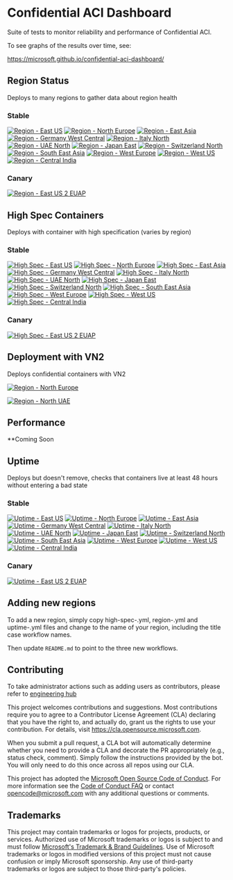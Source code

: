 # Confidential ACI Dashboard

Suite of tests to monitor reliability and performance of Confidential ACI.

To see graphs of the results over time, see:

https://microsoft.github.io/confidential-aci-dashboard/

## Region Status

Deploys to many regions to gather data about region health

### Stable

[![Region - East US](https://github.com/microsoft/confidential-aci-dashboard/actions/workflows/region-eastus.yml/badge.svg?branch=main)](https://github.com/microsoft/confidential-aci-dashboard/actions/workflows/region-eastus.yml)
[![Region - North Europe](https://github.com/microsoft/confidential-aci-dashboard/actions/workflows/region-northeurope.yml/badge.svg?branch=main)](https://github.com/microsoft/confidential-aci-dashboard/actions/workflows/region-northeurope.yml)
[![Region - East Asia](https://github.com/microsoft/confidential-aci-dashboard/actions/workflows/region-eastasia.yml/badge.svg?branch=main)](https://github.com/microsoft/confidential-aci-dashboard/actions/workflows/region-eastasia.yml)
[![Region - Germany West Central](https://github.com/microsoft/confidential-aci-dashboard/actions/workflows/region-germanywestcentral.yml/badge.svg?branch=main)](https://github.com/microsoft/confidential-aci-dashboard/actions/workflows/region-germanywestcentral.yml)
[![Region - Italy North](https://github.com/microsoft/confidential-aci-dashboard/actions/workflows/region-italynorth.yml/badge.svg?branch=main)](https://github.com/microsoft/confidential-aci-dashboard/actions/workflows/region-italynorth.yml)
[![Region - UAE North](https://github.com/microsoft/confidential-aci-dashboard/actions/workflows/region-uaenorth.yml/badge.svg?branch=main)](https://github.com/microsoft/confidential-aci-dashboard/actions/workflows/region-uaenorth.yml)
[![Region - Japan East](https://github.com/microsoft/confidential-aci-dashboard/actions/workflows/region-japaneast.yml/badge.svg?branch=main)](https://github.com/microsoft/confidential-aci-dashboard/actions/workflows/region-japaneast.yml)
[![Region - Switzerland North](https://github.com/microsoft/confidential-aci-dashboard/actions/workflows/region-switzerlandnorth.yml/badge.svg?branch=main)](https://github.com/microsoft/confidential-aci-dashboard/actions/workflows/region-switzerlandnorth.yml)
[![Region - South East Asia](https://github.com/microsoft/confidential-aci-dashboard/actions/workflows/region-southeastasia.yml/badge.svg?branch=main)](https://github.com/microsoft/confidential-aci-dashboard/actions/workflows/region-southeastasia.yml)
[![Region - West Europe](https://github.com/microsoft/confidential-aci-dashboard/actions/workflows/region-westeurope.yml/badge.svg?branch=main)](https://github.com/microsoft/confidential-aci-dashboard/actions/workflows/region-westeurope.yml)
[![Region - West US](https://github.com/microsoft/confidential-aci-dashboard/actions/workflows/region-westus.yml/badge.svg?branch=main)](https://github.com/microsoft/confidential-aci-dashboard/actions/workflows/region-westus.yml)
[![Region - Central India](https://github.com/microsoft/confidential-aci-dashboard/actions/workflows/region-centralindia.yml/badge.svg?branch=main)](https://github.com/microsoft/confidential-aci-dashboard/actions/workflows/region-centralindia.yml)

### Canary
[![Region - East US 2 EUAP](https://github.com/microsoft/confidential-aci-dashboard/actions/workflows/region-eastus2euap.yml/badge.svg?branch=main)](https://github.com/microsoft/confidential-aci-dashboard/actions/workflows/region-eastus2euap.yml)

## High Spec Containers

Deploys with container with high specification (varies by region)

### Stable

[![High Spec - East US](https://github.com/microsoft/confidential-aci-dashboard/actions/workflows/high-spec-eastus.yml/badge.svg?branch=main)](https://github.com/microsoft/confidential-aci-dashboard/actions/workflows/high-spec-eastus.yml)
[![High Spec - North Europe](https://github.com/microsoft/confidential-aci-dashboard/actions/workflows/high-spec-northeurope.yml/badge.svg?branch=main)](https://github.com/microsoft/confidential-aci-dashboard/actions/workflows/high-spec-northeurope.yml)
[![High Spec - East Asia](https://github.com/microsoft/confidential-aci-dashboard/actions/workflows/high-spec-eastasia.yml/badge.svg?branch=main)](https://github.com/microsoft/confidential-aci-dashboard/actions/workflows/high-spec-eastasia.yml)
[![High Spec - Germany West Central](https://github.com/microsoft/confidential-aci-dashboard/actions/workflows/high-spec-germanywestcentral.yml/badge.svg?branch=main)](https://github.com/microsoft/confidential-aci-dashboard/actions/workflows/high-spec-germanywestcentral.yml)
[![High Spec - Italy North](https://github.com/microsoft/confidential-aci-dashboard/actions/workflows/high-spec-italynorth.yml/badge.svg?branch=main)](https://github.com/microsoft/confidential-aci-dashboard/actions/workflows/high-spec-italynorth.yml)
[![High Spec - UAE North](https://github.com/microsoft/confidential-aci-dashboard/actions/workflows/high-spec-uaenorth.yml/badge.svg?branch=main)](https://github.com/microsoft/confidential-aci-dashboard/actions/workflows/high-spec-uaenorth.yml)
[![High Spec - Japan East](https://github.com/microsoft/confidential-aci-dashboard/actions/workflows/high-spec-japaneast.yml/badge.svg?branch=main)](https://github.com/microsoft/confidential-aci-dashboard/actions/workflows/high-spec-japaneast.yml)
[![High Spec - Switzerland North](https://github.com/microsoft/confidential-aci-dashboard/actions/workflows/high-spec-switzerlandnorth.yml/badge.svg?branch=main)](https://github.com/microsoft/confidential-aci-dashboard/actions/workflows/high-spec-switzerlandnorth.yml)
[![High Spec - South East Asia](https://github.com/microsoft/confidential-aci-dashboard/actions/workflows/high-spec-southeastasia.yml/badge.svg?branch=main)](https://github.com/microsoft/confidential-aci-dashboard/actions/workflows/high-spec-southeastasia.yml)
[![High Spec - West Europe](https://github.com/microsoft/confidential-aci-dashboard/actions/workflows/high-spec-westeurope.yml/badge.svg?branch=main)](https://github.com/microsoft/confidential-aci-dashboard/actions/workflows/high-spec-westeurope.yml)
[![High Spec - West US](https://github.com/microsoft/confidential-aci-dashboard/actions/workflows/high-spec-westus.yml/badge.svg?branch=main)](https://github.com/microsoft/confidential-aci-dashboard/actions/workflows/high-spec-westus.yml)
[![High Spec - Central India](https://github.com/microsoft/confidential-aci-dashboard/actions/workflows/high-spec-centralindia.yml/badge.svg?branch=main)](https://github.com/microsoft/confidential-aci-dashboard/actions/workflows/high-spec-centralindia.yml)

### Canary

[![High Spec - East US 2 EUAP](https://github.com/microsoft/confidential-aci-dashboard/actions/workflows/high-spec-eastus2euap.yml/badge.svg?branch=main)](https://github.com/microsoft/confidential-aci-dashboard/actions/workflows/high-spec-eastus2euap.yml)

## Deployment with VN2

Deploys confidential containers with VN2

[![Region - North Europe](https://github.com/microsoft/confidential-aci-dashboard/actions/workflows/vn2-northeurope.yml/badge.svg?branch=main)](https://github.com/microsoft/confidential-aci-dashboard/actions/workflows/vn2-northeurope.yml)

[![Region - North UAE](https://github.com/microsoft/confidential-aci-dashboard/actions/workflows/vn2-uaenorth.yml/badge.svg?branch=main)](https://github.com/microsoft/confidential-aci-dashboard/actions/workflows/vn2-uaenorth.yml)

## Performance

**Coming Soon

## Uptime

Deploys but doesn't remove, checks that containers live at least 48 hours without entering a bad state

### Stable

[![Uptime - East US](https://github.com/microsoft/confidential-aci-dashboard/actions/workflows/uptime-eastus.yml/badge.svg?branch=main)](https://github.com/microsoft/confidential-aci-dashboard/actions/workflows/uptime-eastus.yml)
[![Uptime - North Europe](https://github.com/microsoft/confidential-aci-dashboard/actions/workflows/uptime-northeurope.yml/badge.svg?branch=main)](https://github.com/microsoft/confidential-aci-dashboard/actions/workflows/uptime-northeurope.yml)
[![Uptime - East Asia](https://github.com/microsoft/confidential-aci-dashboard/actions/workflows/uptime-eastasia.yml/badge.svg?branch=main)](https://github.com/microsoft/confidential-aci-dashboard/actions/workflows/uptime-eastasia.yml)
[![Uptime - Germany West Central](https://github.com/microsoft/confidential-aci-dashboard/actions/workflows/uptime-germanywestcentral.yml/badge.svg?branch=main)](https://github.com/microsoft/confidential-aci-dashboard/actions/workflows/uptime-germanywestcentral.yml)
[![Uptime - Italy North](https://github.com/microsoft/confidential-aci-dashboard/actions/workflows/uptime-italynorth.yml/badge.svg?branch=main)](https://github.com/microsoft/confidential-aci-dashboard/actions/workflows/uptime-italynorth.yml)
[![Uptime - UAE North](https://github.com/microsoft/confidential-aci-dashboard/actions/workflows/uptime-uaenorth.yml/badge.svg?branch=main)](https://github.com/microsoft/confidential-aci-dashboard/actions/workflows/uptime-uaenorth.yml)
[![Uptime - Japan East](https://github.com/microsoft/confidential-aci-dashboard/actions/workflows/uptime-japaneast.yml/badge.svg?branch=main)](https://github.com/microsoft/confidential-aci-dashboard/actions/workflows/uptime-japaneast.yml)
[![Uptime - Switzerland North](https://github.com/microsoft/confidential-aci-dashboard/actions/workflows/uptime-switzerlandnorth.yml/badge.svg?branch=main)](https://github.com/microsoft/confidential-aci-dashboard/actions/workflows/uptime-switzerlandnorth.yml)
[![Uptime - South East Asia](https://github.com/microsoft/confidential-aci-dashboard/actions/workflows/uptime-southeastasia.yml/badge.svg?branch=main)](https://github.com/microsoft/confidential-aci-dashboard/actions/workflows/uptime-southeastasia.yml)
[![Uptime - West Europe](https://github.com/microsoft/confidential-aci-dashboard/actions/workflows/uptime-westeurope.yml/badge.svg?branch=main)](https://github.com/microsoft/confidential-aci-dashboard/actions/workflows/uptime-westeurope.yml)
[![Uptime - West US](https://github.com/microsoft/confidential-aci-dashboard/actions/workflows/uptime-westus.yml/badge.svg?branch=main)](https://github.com/microsoft/confidential-aci-dashboard/actions/workflows/uptime-westus.yml)
[![Uptime - Central India](https://github.com/microsoft/confidential-aci-dashboard/actions/workflows/uptime-centralindia.yml/badge.svg?branch=main)](https://github.com/microsoft/confidential-aci-dashboard/actions/workflows/uptime-centralindia.yml)

### Canary

[![Uptime - East US 2 EUAP](https://github.com/microsoft/confidential-aci-dashboard/actions/workflows/uptime-eastus2euap.yml/badge.svg?branch=main)](https://github.com/microsoft/confidential-aci-dashboard/actions/workflows/uptime-eastus2euap.yml)

## Adding new regions

To add a new region, simply copy high-spec-<anyregion>.yml, region-<anyregion>.yml and uptime-<anyregion>.yml files and change <anyregion> to the name of your region, including the title case workflow names.

Then update `README.md` to point to the three new workflows.

## Contributing

To take administrator actions such as adding users as contributors, please refer to [engineering hub](https://eng.ms/docs/initiatives/open-source-at-microsoft/github/opensource/repos/jit)

This project welcomes contributions and suggestions.  Most contributions require you to agree to a
Contributor License Agreement (CLA) declaring that you have the right to, and actually do, grant us
the rights to use your contribution. For details, visit https://cla.opensource.microsoft.com.

When you submit a pull request, a CLA bot will automatically determine whether you need to provide
a CLA and decorate the PR appropriately (e.g., status check, comment). Simply follow the instructions
provided by the bot. You will only need to do this once across all repos using our CLA.

This project has adopted the [Microsoft Open Source Code of Conduct](https://opensource.microsoft.com/codeofconduct/).
For more information see the [Code of Conduct FAQ](https://opensource.microsoft.com/codeofconduct/faq/) or
contact [opencode@microsoft.com](mailto:opencode@microsoft.com) with any additional questions or comments.

## Trademarks

This project may contain trademarks or logos for projects, products, or services. Authorized use of Microsoft
trademarks or logos is subject to and must follow
[Microsoft's Trademark & Brand Guidelines](https://www.microsoft.com/en-us/legal/intellectualproperty/trademarks/usage/general).
Use of Microsoft trademarks or logos in modified versions of this project must not cause confusion or imply Microsoft sponsorship.
Any use of third-party trademarks or logos are subject to those third-party's policies.
